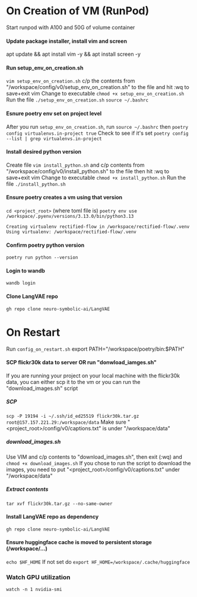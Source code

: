 # On Creation of VM (RunPod)
Start runpod with A100 and 50G of volume container

#### Update package installer, install vim and screen
apt update && apt install vim -y && apt install screen -y

#### Run setup_env_on_creation.sh ####
`vim setup_env_on_creation.sh`
c/p the contents from "/workspace/config/v0/setup_env_on_creation.sh" to the file and hit :wq to save+exit vim
Change to executable `chmod +x setup_env_on_creation.sh`
Run the file `./setup_env_on_creation.sh`
`source ~/.bashrc`

#### Esnure poetry env set on project level
After you run `setup_env_on_creation.sh`, run `source ~/.bashrc` then `poetry config virtualenvs.in-project true`
Check to see if it's set `poetry config --list | grep virtualenvs.in-project`


#### Install desired python version 
Create file `vim install_python.sh` and c/p contents from "/workspace/config/v0/install_python.sh" to the file then hit :wq to save+exit vim
Change to executable `chmod +x install_python.sh`
Run the file `./install_python.sh`

#### Ensure poetry creates a vm using that version
`cd <project_root>` (where toml file is)
`poetry env use /workspace/.pyenv/versions/3.13.0/bin/python3.13`
```
Creating virtualenv rectified-flow in /workspace/rectified-flow/.venv
Using virtualenv: /workspace/rectified-flow/.venv
```
#### Confirm poetry python version
`poetry run python --version`

#### Login to wandb
`wandb login`

#### Clone LangVAE repo
`gh repo clone neuro-symbolic-ai/LangVAE`

# On Restart
Run `config_on_restart.sh`
export PATH="/workspace/poetry/bin:$PATH"


#### SCP flickr30k data to server OR run "donwload_iamges.sh"
If you are running your project on your local machine with the flickr30k data, you can either scp it to the vm
or you can run the "download_images.sh" script

##### SCP
`scp -P 19194 -i ~/.ssh/id_ed25519 flickr30k.tar.gz root@157.157.221.29:/workspace/data`
Make sure "<project_root>/config/v0/captions.txt" is under "/workspace/data"

##### download_images.sh
Use VIM and c/p contents to "download_images.sh", then exit (:wq) and `chmod +x download_images.sh`
If you chose to run the script to download the images, you need to put "<project_root>/config/v0/captions.txt" under "/workspace/data"

##### Extract contents
`tar xvf flickr30k.tar.gz --no-same-owner`

#### Install LangVAE repo as dependency
`gh repo clone neuro-symbolic-ai/LangVAE`

#### Ensure huggingface cache is moved to persistent storage (/workspace/...)
`echo $HF_HOME`
If not set do `export HF_HOME=/workspace/.cache/huggingface`

### Watch GPU utilization
`watch -n 1 nvidia-smi`